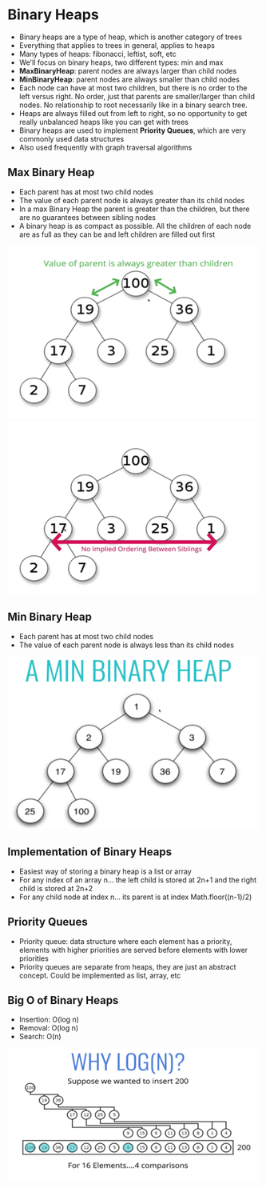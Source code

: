 # Binary Heaps

- Binary heaps are a type of heap, which is another category of trees
- Everything that applies to trees in general, applies to heaps
- Many types of heaps: fibonacci, leftist, soft, etc
- We'll focus on binary heaps, two different types: min and max
- **MaxBinaryHeap**: parent nodes are always larger than child nodes
- **MinBinaryHeap**: parent nodes are always smaller than child nodes
- Each node can have at most two children, but there is no order to the left versus right. No order, just that parents are smaller/larger than child nodes. No relationship to root necessarily like in a binary search tree.
- Heaps are always filled out from left to right, so no opportunity to get really unbalanced heaps like you can get with trees
- Binary heaps are used to implement **Priority Queues**, which are very commonly used data structures
- Also used frequently with graph traversal algorithms

## Max Binary Heap

- Each parent has at most two child nodes
- The value of each parent node is always greater than its child nodes
- In a max Binary Heap the parent is greater than the children, but there are no guarantees between sibling nodes
- A binary heap is as compact as possible. All the children of each node are as full as they can be and left children are filled out first

![image](images/MaxBinaryHeap.png)
![image](images/MaxBinaryHeap2.png)

## Min Binary Heap

- Each parent has at most two child nodes
- The value of each parent node is always less than its child nodes

![image](images/MinBinaryHeap.png)

## Implementation of Binary Heaps

- Easiest way of storing a binary heap is a list or array
- For any index of an array n... the left child is stored at 2n+1 and the right child is stored at 2n+2
- For any child node at index n... its parent is at index Math.floor((n-1)/2)

## Priority Queues

- Priority queue: data structure where each element has a priority, elements with higher priorities are served before elements with lower priorities
- Priority queues are separate from heaps, they are just an abstract concept. Could be implemented as list, array, etc

## Big O of Binary Heaps

- Insertion: O(log n)
- Removal: O(log n)
- Search: O(n)

![image](images/BinaryHeaps_BigO.png)
